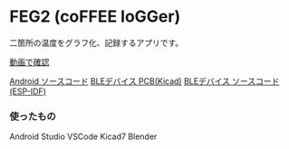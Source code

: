 # FEG2 (coFFEE loGGer)

二箇所の温度をグラフ化、記録するアプリです。

[動画で確認]()

[Android ソースコード](https://github.com/bunnmei/FEG2_Android)
[BLEデバイス PCB(Kicad)](https://github.com/bunnmei/FEG2_PCB)
[BLEデバイス ソースコード(ESP-IDF)](https://github.com/bunnmei/FEG2_Firmware)
<!-- [BLEデバイスケース(STL)]() -->
<!-- [iOS ソースコード]() -->

### 使ったもの

Android Studio
VSCode
Kicad7
Blender
<!-- JWCAD -->
<!-- Xcode -->